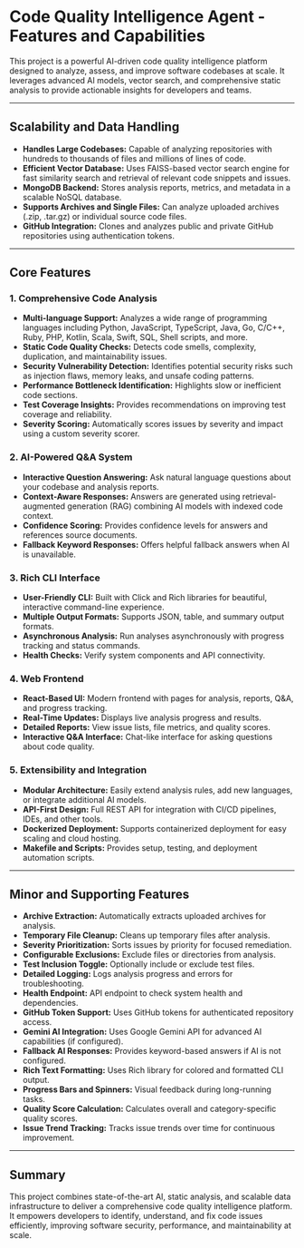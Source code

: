 # Code Quality Intelligence Agent - Features and Capabilities

This project is a powerful AI-driven code quality intelligence platform designed to analyze, assess, and improve software codebases at scale. It leverages advanced AI models, vector search, and comprehensive static analysis to provide actionable insights for developers and teams.

---

## Scalability and Data Handling

- **Handles Large Codebases:** Capable of analyzing repositories with hundreds to thousands of files and millions of lines of code.
- **Efficient Vector Database:** Uses FAISS-based vector search engine for fast similarity search and retrieval of relevant code snippets and issues.
- **MongoDB Backend:** Stores analysis reports, metrics, and metadata in a scalable NoSQL database.
- **Supports Archives and Single Files:** Can analyze uploaded archives (.zip, .tar.gz) or individual source code files.
- **GitHub Integration:** Clones and analyzes public and private GitHub repositories using authentication tokens.

---

## Core Features

### 1. Comprehensive Code Analysis

- **Multi-language Support:** Analyzes a wide range of programming languages including Python, JavaScript, TypeScript, Java, Go, C/C++, Ruby, PHP, Kotlin, Scala, Swift, SQL, Shell scripts, and more.
- **Static Code Quality Checks:** Detects code smells, complexity, duplication, and maintainability issues.
- **Security Vulnerability Detection:** Identifies potential security risks such as injection flaws, memory leaks, and unsafe coding patterns.
- **Performance Bottleneck Identification:** Highlights slow or inefficient code sections.
- **Test Coverage Insights:** Provides recommendations on improving test coverage and reliability.
- **Severity Scoring:** Automatically scores issues by severity and impact using a custom severity scorer.

### 2. AI-Powered Q&A System

- **Interactive Question Answering:** Ask natural language questions about your codebase and analysis reports.
- **Context-Aware Responses:** Answers are generated using retrieval-augmented generation (RAG) combining AI models with indexed code context.
- **Confidence Scoring:** Provides confidence levels for answers and references source documents.
- **Fallback Keyword Responses:** Offers helpful fallback answers when AI is unavailable.

### 3. Rich CLI Interface

- **User-Friendly CLI:** Built with Click and Rich libraries for beautiful, interactive command-line experience.
- **Multiple Output Formats:** Supports JSON, table, and summary output formats.
- **Asynchronous Analysis:** Run analyses asynchronously with progress tracking and status commands.
- **Health Checks:** Verify system components and API connectivity.

### 4. Web Frontend

- **React-Based UI:** Modern frontend with pages for analysis, reports, Q&A, and progress tracking.
- **Real-Time Updates:** Displays live analysis progress and results.
- **Detailed Reports:** View issue lists, file metrics, and quality scores.
- **Interactive Q&A Interface:** Chat-like interface for asking questions about code quality.

### 5. Extensibility and Integration

- **Modular Architecture:** Easily extend analysis rules, add new languages, or integrate additional AI models.
- **API-First Design:** Full REST API for integration with CI/CD pipelines, IDEs, and other tools.
- **Dockerized Deployment:** Supports containerized deployment for easy scaling and cloud hosting.
- **Makefile and Scripts:** Provides setup, testing, and deployment automation scripts.

---

## Minor and Supporting Features

- **Archive Extraction:** Automatically extracts uploaded archives for analysis.
- **Temporary File Cleanup:** Cleans up temporary files after analysis.
- **Severity Prioritization:** Sorts issues by priority for focused remediation.
- **Configurable Exclusions:** Exclude files or directories from analysis.
- **Test Inclusion Toggle:** Optionally include or exclude test files.
- **Detailed Logging:** Logs analysis progress and errors for troubleshooting.
- **Health Endpoint:** API endpoint to check system health and dependencies.
- **GitHub Token Support:** Uses GitHub tokens for authenticated repository access.
- **Gemini AI Integration:** Uses Google Gemini API for advanced AI capabilities (if configured).
- **Fallback AI Responses:** Provides keyword-based answers if AI is not configured.
- **Rich Text Formatting:** Uses Rich library for colored and formatted CLI output.
- **Progress Bars and Spinners:** Visual feedback during long-running tasks.
- **Quality Score Calculation:** Calculates overall and category-specific quality scores.
- **Issue Trend Tracking:** Tracks issue trends over time for continuous improvement.

---

## Summary

This project combines state-of-the-art AI, static analysis, and scalable data infrastructure to deliver a comprehensive code quality intelligence platform. It empowers developers to identify, understand, and fix code issues efficiently, improving software security, performance, and maintainability at scale.


